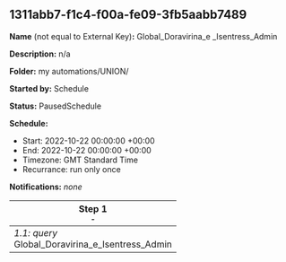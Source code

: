 ## 1311abb7-f1c4-f00a-fe09-3fb5aabb7489

**Name** (not equal to External Key)**:** Global_Doravirina_e _Isentress_Admin

**Description:** n/a

**Folder:** my automations/UNION/

**Started by:** Schedule

**Status:** PausedSchedule

**Schedule:**

* Start: 2022-10-22 00:00:00 +00:00
* End: 2022-10-22 00:00:00 +00:00
* Timezone: GMT Standard Time
* Recurrance: run only once

**Notifications:** _none_


| Step 1<br>_<small>-</small>_ |
| --- |
| _1.1: query_<br>Global_Doravirina_e_Isentress_Admin |
